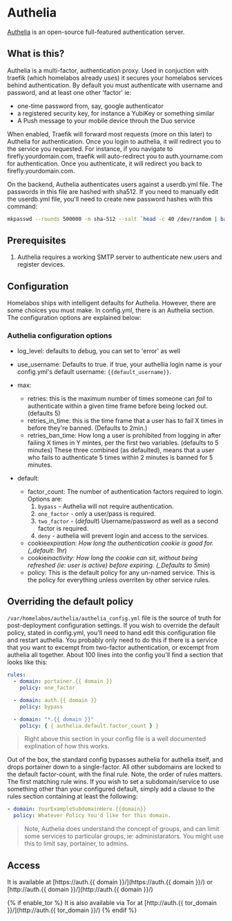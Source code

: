 # Authelia

[Authelia](https://www.authelia.com) is an open-source full-featured authentication server.

## What is this?

Authelia is a multi-factor, authentication proxy. Used in conjuction with traefik (which homelabos already uses) it secures your homelabos services behind authentication. By default you must authenticate with username and password, and at least one other 'factor' ie:

- one-time password from, say, google authenticator
- a registered security key, for instance a YubiKey or something similar
- A Push message to your mobile device throuh the Duo service

When enabled, Traefik will forward most requests (more on this later) to Authelia for authentication. Once you login to authelia, it will redirect you to the service you requested. For instance, if you navigate to firefly.yourdomain.com, traefik will auto-redirect you to auth.yourname.com for authentication. Once you authenticate, it will redirect you back to firefly.yourdomain.com.

On the backend, Authelia authenticates users against a userdb.yml file. The passwords in this file are hashed with sha512. If you need to manually edit the userdb.yml file, you'll need to create new password hashes with this command:

```bash
mkpasswd --rounds 500000 -m sha-512 --salt `head -c 40 /dev/random | base64 | sed -e 's/+/./g' |  cut -b 10-25` 'Your new Password Here'
```

## Prerequisites

1. Authelia requires a working SMTP server to authenticate new users and register devices.

## Configuration

Homelabos ships with intelligent defaults for Authelia. However, there are some choices you must make. In config.yml, there is an Authelia section. The configuration options are explained below:

### Authelia configuration options

- log_level: defaults to debug, you can set to 'error' as well
- use_username: Defaults to true. if true, your authellia login name is your config.yml's default username: `{{default_username}}`.

- max:
  - retries: this is the maximum number of times someone can _fail_ to authenticate within a given time frame before being locked out. (defaults 5)
  - retries_in_time: this is the time frame that a user has to fail X times in before they're banned. (Defaults to 2min.)
  - retries_ban_time: How long a user is prohibited from logging in after failing X times in Y mintes, per the first two variables. (defaults to 5 minutes) These three combined (as defaulted), means that a user who fails to authenticate 5 times within 2 minutes is banned for 5 minutes.
- default:
  - factor_count: The number of authentication factors required to login. Options are:
    1. `bypass` - Authelia will not require authentication.
    2. `one_factor` - only a user/pass is required.
    3. `two_factor` - (_default_) Username/password as well as a second factor is required.
    4. `deny` - authelia will prevent login and access to the services.
  - cookie*expiration: How long the authentication cookie is good for. (\_default: 1hr*)
  - cookie*inactivity: How long the cookie can sit, without being refreshed (ie: user is active) before expiring. (\_Defaults to 5min*)
  - policy: This is the default policy for any un-named service. This is the policy for everything unless overriten by other service rules.

## Overriding the default policy

`/var/homelabos/authelia/authelia_config.yml` file is the source of truth for post-deployment configuration settings. If you wish to override the default policy, stated in config.yml, you'll need to hand edit this configuration file and restart authelia. You probably only need to do this if there is a service that you want to excempt from two-factor authentication, or excempt from authelia all together. About 100 lines into the config you'll find a section that looks like this:

```yml
rules:
  - domain: portainer.{{ domain }}
    policy: one_factor

  - domain: auth.{{ domain }}
    policy: bypass

  - domain: "*.{{ domain }}"
    policy: { { authelia.default.factor_count } }
```

> Right above this section in your config file is a well documented explination of how this works.

Out of the box, the standard config bypasses authelia for authelia itself, and drops portainer down to a single-factor. All other subdomains are locked to the default factor-count, with the final rule. Note, the order of rules matters. The first matching rule wins. If you wish to set a subdomain/service to use something other than your configured default, simply add a clause to the rules section containing at least the following:

```yml
- domain: YourExampleSubdomainHere.{{domain}}
  policy: Whatever Policy You'd like for this domain.
```

> Note, Authelia does understand the concept of groups, and can limit some services to particular groups, ie: administarators. You might use this to limit say, portainer, to admins.

## Access

It is available at [https://auth.{{ domain }}/](https://auth.{{ domain }}/) or [http://auth.{{ domain }}/](http://auth.{{ domain }}/)

{% if enable_tor %}
It is also available via Tor at [http://auth.{{ tor_domain }}/](http://auth.{{ tor_domain }}/)
{% endif %}
